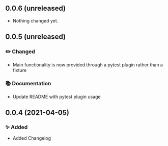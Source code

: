 0.0.6 (unreleased)
------------------

- Nothing changed yet.


0.0.5 (unreleased)
------------------

### :pencil2: Changed

- Main functionality is now provided through a pytest plugin rather than a fixture

### :books: Documentation

- Update README with pytest plugin usage

0.0.4 (2021-04-05)
------------------

### :sparkles: Added

- Added Changelog
